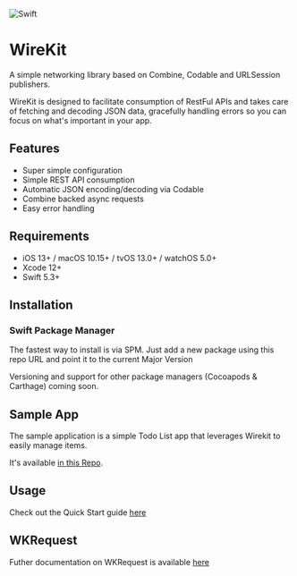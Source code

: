 ![Swift](https://github.com/afterxleep/WireKit/workflows/Swift/badge.svg?branch=main)

# WireKit


A simple networking library based on Combine, Codable and URLSession publishers.

WireKit is designed to facilitate consumption of RestFul APIs and takes care of fetching and decoding JSON data, gracefully handling errors so you can focus on what's important in your app.

## Features
- Super simple configuration
- Simple REST API consumption
- Automatic JSON encoding/decoding via Codable
- Combine backed async requests
- Easy error handling

## Requirements
- iOS 13+ / macOS 10.15+ / tvOS 13.0+ / watchOS 5.0+
- Xcode 12+
- Swift 5.3+

## Installation

### Swift Package Manager  

The fastest way to install is via SPM.  Just add a new package using this repo URL and point it to the current Major Version

Versioning and support for other package managers (Cocoapods & Carthage) coming soon.

## Sample App
The sample application is a simple Todo List app that leverages Wirekit to easily manage items.

It's available [in this Repo](https://github.com/afterxleep/WireKitSample).

## Usage

Check out the Quick Start guide [here](docs/quickStart.md)

## WKRequest

Futher documentation on WKRequest is available [here](docs/wkrequest.md)
